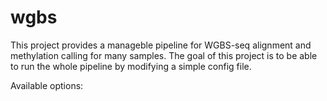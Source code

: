 # wgbs
This project provides a manageble pipeline for WGBS-seq alignment and methylation calling for many samples. 
The goal of this project is to be able to run the whole pipeline by modifying a simple config file.

Available options:
